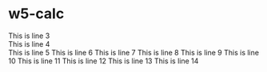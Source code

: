 # w5-calc

This is line 3  
This is line 4  
This is line 5
This is line 6
This is line 7
This is line 8
This is line 9
This is line 10
This is line 11
This is line 12
This is line 13
This is line 14
